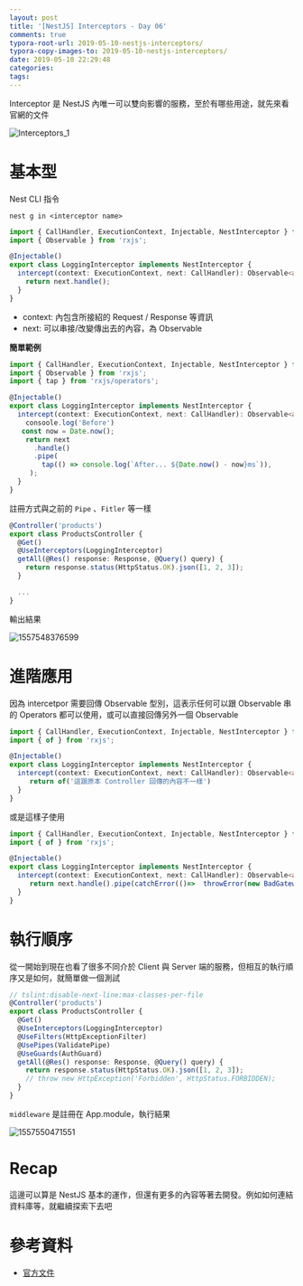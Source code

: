 ```yaml
---
layout: post
title: '[NestJS] Interceptors - Day 06'
comments: true
typora-root-url: 2019-05-10-nestjs-interceptors/
typora-copy-images-to: 2019-05-10-nestjs-interceptors/
date: 2019-05-10 22:29:48
categories:
tags:
---
```


Interceptor 是 NestJS 內唯一可以雙向影響的服務，至於有哪些用途，就先來看官網的文件

<!-- more -->

![Interceptors_1](Interceptors_1.png)

# 基本型

Nest CLI 指令

```
nest g in <interceptor name>
```

```typescript
import { CallHandler, ExecutionContext, Injectable, NestInterceptor } from '@nestjs/common';
import { Observable } from 'rxjs';

@Injectable()
export class LoggingInterceptor implements NestInterceptor {
  intercept(context: ExecutionContext, next: CallHandler): Observable<any> {
    return next.handle();
  }
}

```

* context: 內包含所接紹的 Request / Response 等資訊
* next: 可以串接/改變傳出去的內容，為 Observable

**簡單範例**

```typescript
import { CallHandler, ExecutionContext, Injectable, NestInterceptor } from '@nestjs/common';
import { Observable } from 'rxjs';
import { tap } from 'rxjs/operators';

@Injectable()
export class LoggingInterceptor implements NestInterceptor {
  intercept(context: ExecutionContext, next: CallHandler): Observable<any> {
    consoole.log('Before')
   const now = Date.now();
    return next
      .handle()
      .pipe(
        tap(() => console.log(`After... ${Date.now() - now}ms`)),
     );
  }
}

```

註冊方式與之前的 `Pipe` 、`Fitler` 等一樣

```typescript
@Controller('products')
export class ProductsController {
  @Get()
  @UseInterceptors(LoggingInterceptor)
  getAll(@Res() response: Response, @Query() query) {
    return response.status(HttpStatus.OK).json([1, 2, 3]);  
  }

  ...
}
```

輸出結果

![1557548376599](1557548376599.png)

# 進階應用

因為 intercetpor 需要回傳 Observable 型別，這表示任何可以跟 Observable 串的 Operators 都可以使用，或可以直接回傳另外一個 Observable

```typescript
import { CallHandler, ExecutionContext, Injectable, NestInterceptor } from '@nestjs/common';
import { of } from 'rxjs';

@Injectable()
export class LoggingInterceptor implements NestInterceptor {
  intercept(context: ExecutionContext, next: CallHandler): Observable<any> {    
     return of('這跟原本 Controller 回傳的內容不一樣')
  }
}
```

或是這樣子使用

```typescript
import { CallHandler, ExecutionContext, Injectable, NestInterceptor } from '@nestjs/common';
import { of } from 'rxjs';

@Injectable()
export class LoggingInterceptor implements NestInterceptor {
  intercept(context: ExecutionContext, next: CallHandler): Observable<any> {    
     return next.handle().pipe(catchError(()=>  throwError(new BadGatewayException())),
  }
}
```



# 執行順序

從一開始到現在也看了很多不同介於 Client 與 Server 端的服務，但相互的執行順序又是如何，就簡單做一個測試

```typescript
// tslint:disable-next-line:max-classes-per-file
@Controller('products')
export class ProductsController {
  @Get()
  @UseInterceptors(LoggingInterceptor)
  @UseFilters(HttpExceptionFilter)
  @UsePipes(ValidatePipe)
  @UseGuards(AuthGuard)
  getAll(@Res() response: Response, @Query() query) {
    return response.status(HttpStatus.OK).json([1, 2, 3]);
    // throw new HttpException('Forbidden', HttpStatus.FORBIDDEN);
  }
}

```

`middleware` 是註冊在 App.module，執行結果

![1557550471551](1557550471551.png)



# Recap

這邊可以算是 NestJS 基本的運作，但還有更多的內容等著去開發。例如如何連結資料庫等，就繼續探索下去吧



# 參考資料

* [官方文件](https://docs.nestjs.com/interceptors)